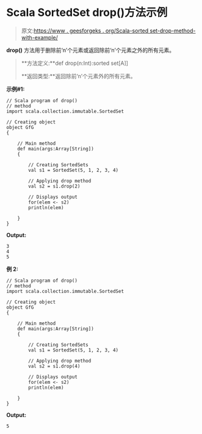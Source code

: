 # Scala SortedSet drop()方法示例

> 原文:[https://www . geesforgeks . org/Scala-sorted set-drop-method-with-example/](https://www.geeksforgeeks.org/scala-sortedset-drop-method-with-example/)

**drop()** 方法用于删除前‘n’个元素或返回除前‘n’个元素之外的所有元素。

> **方法定义:**def drop(n:Int):sorted set[A]]
> 
> **返回类型:**返回除前‘n’个元素外的所有元素。

**示例#1:**

```
// Scala program of drop()
// method
import scala.collection.immutable.SortedSet 

// Creating object 
object GfG 
{ 

    // Main method 
    def main(args:Array[String]) 
    { 

        // Creating SortedSets 
        val s1 = SortedSet(5, 1, 2, 3, 4)

        // Applying drop method 
        val s2 = s1.drop(2) 

        // Displays output 
        for(elem <- s2) 
        println(elem) 

    } 
} 
```

**Output:**

```
3
4
5

```

**例 2:**

```
// Scala program of drop()
// method
import scala.collection.immutable.SortedSet 

// Creating object 
object GfG 
{ 

    // Main method 
    def main(args:Array[String]) 
    { 

        // Creating SortedSets 
        val s1 = SortedSet(5, 1, 2, 3, 4)

        // Applying drop method 
        val s2 = s1.drop(4) 

        // Displays output 
        for(elem <- s2)  
        println(elem) 

    } 
} 
```

**Output:**

```
5

```